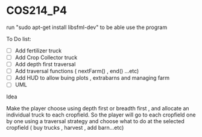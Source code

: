 # COS214_P4

run "sudo apt-get install libsfml-dev" to be able use the program

To Do list:
- [ ] Add fertilizer truck
- [ ] Add Crop Collector truck
- [ ] Add depth first traversal
- [ ] Add traversal functions ( nextFarm() , end() ...etc)
- [ ] Add HUD to allow buing plots , extrabarns and managing farm
- [ ] UML

Idea

Make the player choose using depth first or breadth first , and allocate an individual truck to each cropfield.
So the player will go to each cropfield one by one using a traversal strategy and choose what to do at the selected cropfield ( buy trucks , harvest , add barn...etc)
